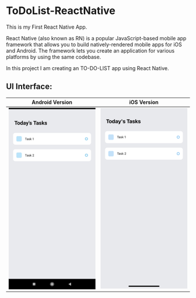 # ToDoList-ReactNative

This is my First React Native App.

React Native (also known as RN) is a popular JavaScript-based mobile app framework that allows you to build natively-rendered mobile apps for iOS and Android. The framework lets you create an application for various platforms by using the same codebase.

In this project I am creating an TO-DO-LIST app using React Native.

## UI Interface:
Android Version            |  iOS Version
:-------------------------:|:-------------------------:
![alt text](https://github.com/MOHIT02082000/ToDoList-ReactNative/blob/master/Android%20Version.jpg?raw=true)  | ![alt text](https://github.com/MOHIT02082000/ToDoList-ReactNative/blob/master/iOS%20Version.jpg?raw=true,height=100px)
<!-- ### Android Version:
![alt text](https://github.com/MOHIT02082000/ToDoList-ReactNative/blob/master/Android%20Version.jpg?raw=true)
![alt text](https://github.com/MOHIT02082000/ToDoList-ReactNative/blob/master/iOS%20Version.jpg?raw=true) -->
